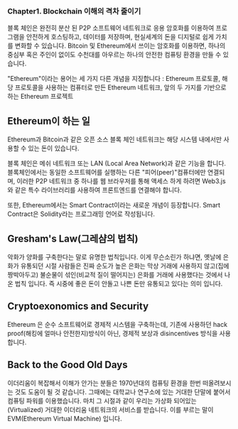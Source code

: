 ### Chapter1. Blockchain 이해의 격차 줄이기

블록 체인은 완전히 분산 된 P2P 소프트웨어 네트워크로 응용 암호화를 이용하여 프로그램을 안전하게 호스팅하고, 데이터를 저장하며, 현실세계의 돈을 디지털로 쉽게 가치를 변화할 수 있습니다.
Bitcoin 및 Ethereum에서 쓰이는 암호화를 이용하면,  하나의 중심부 혹은 주인이 없이도 수천대를 아우르는 하나의 안전한 컴퓨팅 환경을 만들 수 있습니다. 
 
"Ethereum"이라는 용어는 세 가지 다른 개념을 지징합니다 : Ethereum 프로토콜, 해당 프로토콜을 사용하는 컴퓨터로 만든 Ethereum 네트워크, 앞의 두 가지를 기반으로 하는 Ethereum 프로젝트 

## Ethereum이 하는 일

Ethereum과 Bitcoin과 같은 오픈 소스 블록 체인 네트워크는 해당 시스템 내에서만 사용할 수 있는 돈이 있습니다. 

블록 체인은 메쉬 네트워크 또는 LAN (Local Area Network)과 같은 기능을 합니다. 블록체인에서는 동일한 소프트웨어를 실행하는 다른 "피어(peer)"컴퓨터에만 연결되며, 이러한 P2P 네트워크 중 하나를 웹 브라우저를 통해 액세스 하게 하려면 Web3.js 와 같은 특수 라이브러리를 사용하여 프론트엔드를 연결해야 합니다.

또한, Ethereum에서는 Smart Contract이라는 새로운 개념이 등장합니다. Smart Contract은 Solidity라는 프로그래밍 언어로 작성됩니다. 


## Gresham's Law(그레샴의 법칙)

악화가 양화를 구축한다는 말로 유명한 법칙입니다. 이게 무슨소린가 하냐면, 옛날에 은화가 유통되던 시절 사람들은 진짜 순도가 높은 은화는 막상 거래에 사용하지 않고(집에 짱박아두고) 불순물이 섞인(비교적 질이 떨어지는) 은화를 거래에 사용했다는 것에서 나온 법칙 입니다. 즉 시중에 좋은 돈이 안돌고 나쁜 돈만 유통되고 있다는 의미 입니다. 

## Cryptoexonomics and Security

Ethereum 은 순수 소프트웨어로 경제적 시스템을 구축하는데, 기존에 사용하던 hack proof(해킹에 얼마나 안전한지)방식이 아닌, 경제적 보상과 disincentives 방식을 사용합니다. 

## Back to the Good Old Days

이더리움이 복잡해서 이해가 안가는 분들은 1970년대의 컴퓨팅 환경을 한번 떠올려보시는 것도 도움이 될 것 같습니다. 그때에는 대학교나 연구소에 있는 거대한 단말에 붙어서 컴퓨팅 파워를 이용했습니다. 마치 그 시절과 같이 우리는 가상화 되어있는(Virtualized) 거대한 이더리움 네트워크의 서비스를 받습니다. 이를 부르는 말이 EVM(Ethereum Virtual Machine) 입니다.